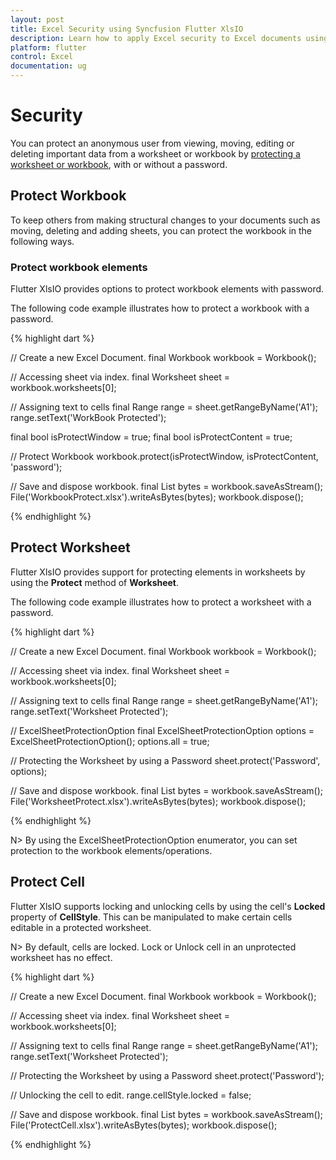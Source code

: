 ```yaml
---
layout: post
title: Excel Security using Syncfusion Flutter XlsIO
description: Learn how to apply Excel security to Excel documents using Flutter XlsIO and briefs about Security in Flutter XlsIO.
platform: flutter
control: Excel
documentation: ug
---
```


# Security

You can protect an anonymous user from viewing, moving, editing or deleting important data from a worksheet or workbook by [protecting a worksheet or workbook](https://support.office.com/en-ca/article/Password-protect-worksheet-or-workbook-elements-dbf706e0-ba22-4a08-84d8-552db16eef11#bmprotectelements), with or without a password.

## Protect Workbook

To keep others from making structural changes to your documents such as moving, deleting and adding sheets, you can protect the workbook in the following ways. 

### Protect workbook elements

Flutter XlsIO provides options to protect workbook elements with password.

The following code example illustrates how to protect a workbook with a password.

{% highlight dart %}

// Create a new Excel Document.
final Workbook workbook = Workbook();

// Accessing sheet via index.
final Worksheet sheet = workbook.worksheets[0];

// Assigning text to cells
final Range range = sheet.getRangeByName('A1');
range.setText('WorkBook Protected');

final bool isProtectWindow = true;
final bool isProtectContent = true;

// Protect Workbook
workbook.protect(isProtectWindow, isProtectContent, 'password');

// Save and dispose workbook.
final List<int> bytes = workbook.saveAsStream();
File('WorkbookProtect.xlsx').writeAsBytes(bytes);
workbook.dispose();

{% endhighlight %}

## Protect Worksheet 

Flutter XlsIO provides support for protecting elements in worksheets by using the **Protect** method of **Worksheet**.

The following code example illustrates how to protect a worksheet with a password. 

{% highlight dart %}

// Create a new Excel Document.
final Workbook workbook = Workbook();

// Accessing sheet via index.
final Worksheet sheet = workbook.worksheets[0];

// Assigning text to cells
final Range range = sheet.getRangeByName('A1');
range.setText('Worksheet Protected');

// ExcelSheetProtectionOption
final ExcelSheetProtectionOption options = ExcelSheetProtectionOption();
options.all = true;

// Protecting the Worksheet by using a Password
sheet.protect('Password', options);

// Save and dispose workbook.
final List<int> bytes = workbook.saveAsStream();
File('WorksheetProtect.xlsx').writeAsBytes(bytes);
workbook.dispose();

{% endhighlight %}

N> By using the ExcelSheetProtectionOption enumerator, you can set protection to the workbook elements/operations.

## Protect Cell

Flutter XlsIO supports locking and unlocking cells by using the cell's **Locked** property of __CellStyle__. This can be manipulated to make certain cells editable in a protected worksheet. 

N> By default, cells are locked. Lock or Unlock cell in an unprotected worksheet has no effect. 

{% highlight dart %}

// Create a new Excel Document.
final Workbook workbook = Workbook();

// Accessing sheet via index.
final Worksheet sheet = workbook.worksheets[0];

// Assigning text to cells
final Range range = sheet.getRangeByName('A1');
range.setText('Worksheet Protected');

// Protecting the Worksheet by using a Password
sheet.protect('Password');

// Unlocking the cell to edit.
range.cellStyle.locked = false;

// Save and dispose workbook.
final List<int> bytes = workbook.saveAsStream();
File('ProtectCell.xlsx').writeAsBytes(bytes);
workbook.dispose();

{% endhighlight %}